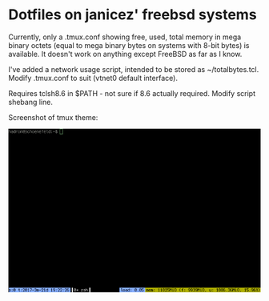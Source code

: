 # Dotfiles on janicez' freebsd systems

Currently, only a .tmux.conf showing free, used, total memory in mega
binary octets (equal to mega binary bytes on systems with 8-bit bytes)
is available. It doesn't work on anything except FreeBSD as far as I
know.

I've added a network usage script, intended to be stored as ~/totalbytes.tcl. Modify .tmux.conf to suit (vtnet0 default interface).

Requires tclsh8.6 in $PATH - not sure if 8.6 actually required. Modify script shebang line.

Screenshot of tmux theme:

![If you cannot view this image, clone the repository and use an image viewer of your choice.](tmuxshot.png)
